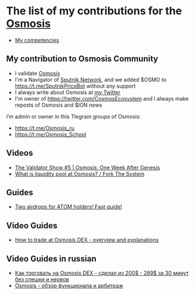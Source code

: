 # The list of my contributions for the [Osmosis](https://app.osmosis.zone/)

- [My competencies](https://github.com/Antropocosmist/my_competencies)

## My contribution to Osmosis Community

- I validate [Osmosis](https://www.mintscan.io/osmosis/validators/osmovaloper1e8238v24qccht9mqc2w0r4luq462yxttfpaeam)
- I'm a Navigator of [Sputnik Network](https://sputnik.exchange/), and we added $OSMO to https://t.me/SputnikPriceBot without any support
- I always write about Osmosis at [my Twitter](https://twitter.com/ponimajushij)
- I'm owner of https://twitter.com/CosmosEcosystem and I always make reposts of Osmosis and $ION news

I’m admin or owner in this Tlegram groups of Osmosis: <br />
- https://t.me/Osmosis_ru
- https://t.me/Osmosis_School

## Videos

- [The Validator Show #5 | Osmosis: One Week After Genesis](https://youtu.be/Dyi3Ew_YPS4)
- [What is liquidity pool at Osmosis? / Fork The System](https://youtu.be/Vn5-_1P4rPs)

## Guides

- [Two airdrops for ATOM holders! Fast guide!](https://antropocosmist.medium.com/two-airdrops-for-atom-holders-fast-guide-d7af3d03e6e7)

## Video Guides

- [How to trade at Osmosis DEX - overview and explanations](https://youtu.be/LZWkZRqBV1M)

## Video Guides in russian

- [Как торговать на Osmosis DEX - сделал из 200$ - 289$ за 30 минут без спешки и нервов](https://youtu.be/W5tPeAfdo9A)
- [Osmosis - обзор функционала и арбитраж](https://youtu.be/bD05_17yRcQ)
